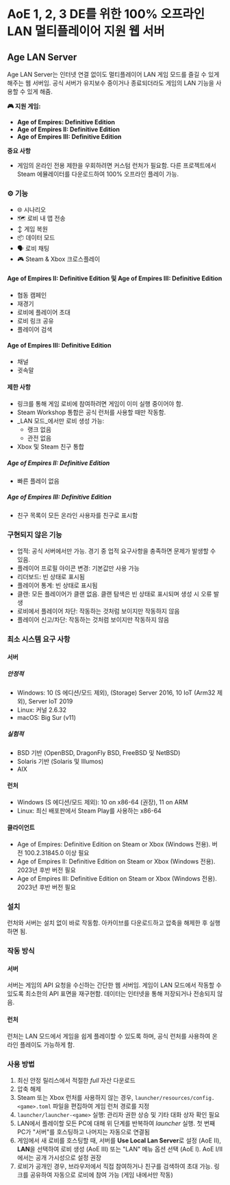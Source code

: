 # AoE 1, 2, 3 DE를 위한 100% 오프라인 LAN 멀티플레이어 지원 웹 서버


Age LAN Server
--------------

Age LAN Server는 인터넷 연결 없이도 멀티플레이어 LAN 게임 모드를 즐길 수 있게 해주는 웹 서버임. 공식 서버가 유지보수 중이거나 종료되더라도 게임의 LAN 기능을 사용할 수 있게 해줌.

**🎮 지원 게임:**

* **Age of Empires: Definitive Edition**
* **Age of Empires II: Definitive Edition**
* **Age of Empires III: Definitive Edition**

**중요 사항**

* 게임의 온라인 전용 제한을 우회하려면 커스텀 런처가 필요함. 다른 프로젝트에서 Steam 에뮬레이터를 다운로드하여 100% 오프라인 플레이 가능.

### ⚙️ 기능

* 🌐 시나리오
* 🗺️ 로비 내 맵 전송
* ↕️ 게임 복원
* 📦 데이터 모드
* 🗣️ 로비 채팅
* 🎮 Steam & Xbox 크로스플레이

#### Age of Empires II: Definitive Edition 및 Age of Empires III: Definitive Edition

* 협동 캠페인
* 재경기
* 로비에 플레이어 초대
* 로비 링크 공유
* 플레이어 검색

#### Age of Empires III: Definitive Edition

* 채널
* 귓속말

#### 제한 사항

* 링크를 통해 게임 로비에 참여하려면 게임이 이미 실행 중이어야 함.
* Steam Workshop 통합은 공식 런처를 사용할 때만 작동함.
* \_LAN 모드\_에서만 로비 생성 가능:
  + 랭크 없음
  + 관전 없음
* Xbox 및 Steam 친구 통합

##### Age of Empires II: Definitive Edition

* 빠른 플레이 없음

##### Age of Empires III: Definitive Edition

* 친구 목록이 모든 온라인 사용자를 친구로 표시함

### 구현되지 않은 기능

* 업적: 공식 서버에서만 가능. 경기 중 업적 요구사항을 충족하면 문제가 발생할 수 있음.
* 플레이어 프로필 아이콘 변경: 기본값만 사용 가능
* 리더보드: 빈 상태로 표시됨
* 플레이어 통계: 빈 상태로 표시됨
* 클랜: 모든 플레이어가 클랜 없음. 클랜 탐색은 빈 상태로 표시되며 생성 시 오류 발생
* 로비에서 플레이어 차단: 작동하는 것처럼 보이지만 작동하지 않음
* 플레이어 신고/차단: 작동하는 것처럼 보이지만 작동하지 않음

### 최소 시스템 요구 사항

#### 서버

##### 안정적

* Windows: 10 (S 에디션/모드 제외), (Storage) Server 2016, 10 IoT (Arm32 제외), Server IoT 2019
* Linux: 커널 2.6.32
* macOS: Big Sur (v11)

##### 실험적

* BSD 기반 (OpenBSD, DragonFly BSD, FreeBSD 및 NetBSD)
* Solaris 기반 (Solaris 및 Illumos)
* AIX

#### 런처

* Windows (S 에디션/모드 제외): 10 on x86-64 (권장), 11 on ARM
* Linux: 최신 배포판에서 Steam Play를 사용하는 x86-64

#### 클라이언트

* Age of Empires: Definitive Edition on Steam or Xbox (Windows 전용). 버전 100.2.31845.0 이상 필요
* Age of Empires II: Definitive Edition on Steam or Xbox (Windows 전용). 2023년 후반 버전 필요
* Age of Empires III: Definitive Edition on Steam or Xbox (Windows 전용). 2023년 후반 버전 필요

### 설치

런처와 서버는 설치 없이 바로 작동함. 아카이브를 다운로드하고 압축을 해제한 후 실행하면 됨.

### 작동 방식

#### 서버

서버는 게임의 API 요청을 수신하는 간단한 웹 서버임. 게임이 LAN 모드에서 작동할 수 있도록 최소한의 API 표면을 재구현함. 데이터는 인터넷을 통해 저장되거나 전송되지 않음.

#### 런처

런처는 LAN 모드에서 게임을 쉽게 플레이할 수 있도록 하며, 공식 런처를 사용하여 온라인 플레이도 가능하게 함.

### 사용 방법

1. 최신 안정 릴리스에서 적절한 *full* 자산 다운로드
2. 압축 해제
3. Steam 또는 Xbox 런처를 사용하지 않는 경우, `launcher/resources/config.<game>.toml` 파일을 편집하여 게임 런처 경로를 지정
4. `launcher/launcher-<game>` 실행: 관리자 권한 상승 및 기타 대화 상자 확인 필요
5. LAN에서 플레이할 모든 PC에 대해 위 단계를 반복하여 *launcher* 실행. 첫 번째 PC가 "서버"를 호스팅하고 나머지는 자동으로 연결됨
6. 게임에서 새 로비를 호스팅할 때, 서버를 **Use Local Lan Server**로 설정 (AoE II), **LAN**을 선택하여 로비 생성 (AoE III) 또는 "LAN" 메뉴 옵션 선택 (AoE I). AoE I/II에서는 공개 가시성으로 설정 권장
7. 로비가 공개인 경우, 브라우저에서 직접 참여하거나 친구를 검색하여 초대 가능. 링크를 공유하여 자동으로 로비에 참여 가능 (게임 내에서만 작동)
